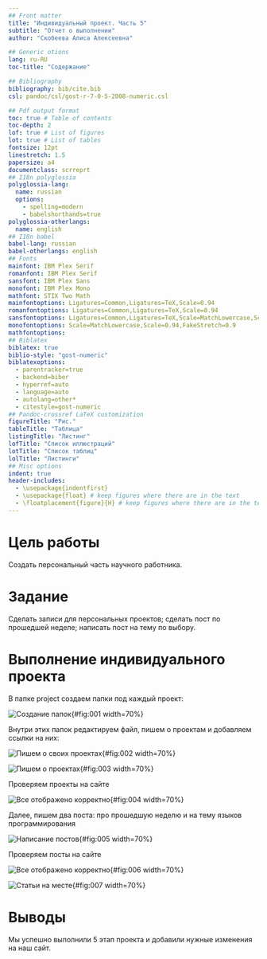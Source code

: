 ```yaml
---
## Front matter
title: "Индивидуальный проект. Часть 5"
subtitle: "Отчет о выполнении"
author: "Скобеева Алиса Алексеевна"

## Generic otions
lang: ru-RU
toc-title: "Содержание"

## Bibliography
bibliography: bib/cite.bib
csl: pandoc/csl/gost-r-7-0-5-2008-numeric.csl

## Pdf output format
toc: true # Table of contents
toc-depth: 2
lof: true # List of figures
lot: true # List of tables
fontsize: 12pt
linestretch: 1.5
papersize: a4
documentclass: scrreprt
## I18n polyglossia
polyglossia-lang:
  name: russian
  options:
	- spelling=modern
	- babelshorthands=true
polyglossia-otherlangs:
  name: english
## I18n babel
babel-lang: russian
babel-otherlangs: english
## Fonts
mainfont: IBM Plex Serif
romanfont: IBM Plex Serif
sansfont: IBM Plex Sans
monofont: IBM Plex Mono
mathfont: STIX Two Math
mainfontoptions: Ligatures=Common,Ligatures=TeX,Scale=0.94
romanfontoptions: Ligatures=Common,Ligatures=TeX,Scale=0.94
sansfontoptions: Ligatures=Common,Ligatures=TeX,Scale=MatchLowercase,Scale=0.94
monofontoptions: Scale=MatchLowercase,Scale=0.94,FakeStretch=0.9
mathfontoptions:
## Biblatex
biblatex: true
biblio-style: "gost-numeric"
biblatexoptions:
  - parentracker=true
  - backend=biber
  - hyperref=auto
  - language=auto
  - autolang=other*
  - citestyle=gost-numeric
## Pandoc-crossref LaTeX customization
figureTitle: "Рис."
tableTitle: "Таблица"
listingTitle: "Листинг"
lofTitle: "Список иллюстраций"
lotTitle: "Список таблиц"
lolTitle: "Листинги"
## Misc options
indent: true
header-includes:
  - \usepackage{indentfirst}
  - \usepackage{float} # keep figures where there are in the text
  - \floatplacement{figure}{H} # keep figures where there are in the text
---
```


# Цель работы

Создать персональный часть научного работника.

# Задание

Сделать записи для персональных проектов; сделать пост по прошедшей неделе; написать пост на тему по выбору. 

# Выполнение индивидуального проекта

В папке project создаем папки под каждый проект:

![Создание папок](image/1.png){#fig:001 width=70%}

Внутри этих папок редактируем файл, пишем о проектам и добавляем ссылки на них:

![Пишем о своих проектах](image/2.png){#fig:002 width=70%}

![Пишем о проектах](image/3.png){#fig:003 width=70%}

Проверяем проекты на сайте

![Все отображено корректно](image/4.png){#fig:004 width=70%}

Далее, пишем два поста: про прошедшую неделю и на тему языков программирования

![Написание постов](image/5.png){#fig:005 width=70%}

Проверяем посты на сайте

![Все отображено корректно](image/6.png){#fig:006 width=70%}

![Статьи на месте](image/7.png){#fig:007 width=70%}


# Выводы

Мы успешно выполнили 5 этап проекта и добавили нужные изменения на наш сайт.
